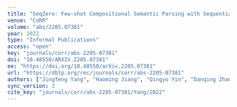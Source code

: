 ```yaml
---
title: "SeqZero: Few-shot Compositional Semantic Parsing with Sequential Prompts and Zero-shot Models."
venue: "CoRR"
volume: "abs/2205.07381"
year: 2022
type: "Informal Publications"
access: "open"
key: "journals/corr/abs-2205-07381"
doi: "10.48550/ARXIV.2205.07381"
ee: "https://doi.org/10.48550/arXiv.2205.07381"
url: "https://dblp.org/rec/journals/corr/abs-2205-07381"
authors: ["Jingfeng Yang", "Haoming Jiang", "Qingyu Yin", "Danqing Zhang", "Bing Yin", "Diyi Yang"]
sync_version: 3
cite_key: "journals/corr/abs-2205-07381/Yang/2022"
---
```

